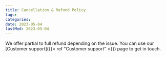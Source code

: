 ```yaml
---
title: Cancellation & Refund Policy
tags:
categories:
date: 2023-05-04
lastMod: 2023-05-04
---
```

We offer partial to full refund depending on the issue. You can use our [Customer support]({{< ref "Customer support" >}}) page to get in touch.
